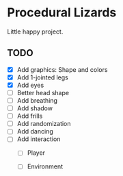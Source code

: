 # Procedural Lizards

Little happy project.

## TODO
- [X] Add graphics: Shape and colors
- [X] Add 1-jointed legs
- [X] Add eyes
- [ ] Better head shape
- [ ] Add breathing
- [ ] Add shadow
- [ ] Add frills
- [ ] Add randomization
- [ ] Add dancing
- [ ] Add interaction
  - [ ] Player
  - [ ] Environment

